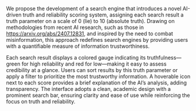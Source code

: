 We propose the development of a search engine that introduces a novel AI-driven truth and reliability scoring system, assigning each search result a truth parameter on a scale of 0 (lie) to 10 (absolute truth). 
Drawing on methodologies from recent AI research, such as those in https://arxiv.org/abs/2407.12831, 
and inspired by the need to combat misinformation, this approach redefines search engines by providing users with a quantifiable measure of information trustworthiness.

Each search result displays a colored gauge indicating its truthfulness—green for high reliability and red for low—making it easy to assess credibility at a glance. 
Users can sort results by this truth parameter or apply a filter to prioritize the most trustworthy information. 
A hoverable icon next to each score provides a brief explanation of the AI’s analysis, adding transparency. 
The interface adopts a clean, academic design with a prominent search bar, ensuring clarity and ease of use while reinforcing the focus on truth and reliability.
